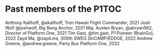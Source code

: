 # Past members of the P1TOC

Anthony Kallhoff, @akallhoff, Tron Hawaii Flight Commander, 2021
Josh Wolf @joshwolf, Big Bang Anchor, 2021
Maj. Austen Bryan, @abryan562, Director of Platform One, 2021
Tim Gast, @tim.gast, P1 Pioneer (BrainGu), 2022
Zayd Ma, @zayd.ma, 309th SWEG SkiCAMP/EDDGE, 2022
Andrew Greene, @andrew.greene, Party Bus Platform One, 2022



